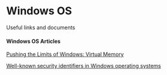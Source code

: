 # Windows OS
Useful links and documents

#### Windows OS Articles

[Pushing the Limits of Windows: Virtual Memory](https://blogs.technet.microsoft.com/markrussinovich/2008/11/17/pushing-the-limits-of-windows-virtual-memory/)

[Well-known security identifiers in Windows operating systems](https://support.microsoft.com/en-gb/help/243330/well-known-security-identifiers-in-windows-operating-systems)
